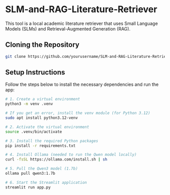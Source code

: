 # SLM-and-RAG-Literature-Retriever

This tool is a local academic literature retriever that uses Small Language Models (SLMs) and Retrieval-Augmented Generation (RAG).

## Cloning the Repository
```bash
git clone https://github.com/yourusername/SLM-and-RAG-Literature-Retriever.git
```

## Setup Instructions

Follow the steps below to install the necessary dependencies and run the app:

```bash
# 1. Create a virtual environment
python3 -m venv .venv

# If you get an error, install the venv module (for Python 3.12)
sudo apt install python3.12-venv

# 2. Activate the virtual environment
source .venv/bin/activate

# 3. Install the required Python packages
pip install -r requirements.txt

# 4. Install Ollama (needed to run the Qwen model locally)
curl -fsSL https://ollama.com/install.sh | sh

# 5. Pull the Qwen3 model (1.7b)
ollama pull qwen3:1.7b

# 6. Start the Streamlit application
streamlit run app.py
